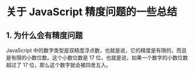 # 关于 JavaScript 精度问题的一些总结

## 1. 为什么会有精度问题

JavaScript 中的数字类型是双精度浮点数，也就是说，它的精度是有限的，而且是有限的小数位数。这个小数位数是 17 位，也就是说，如果一个数字的小数位数超过了 17 位，那么这个数字就会被四舍五入。
